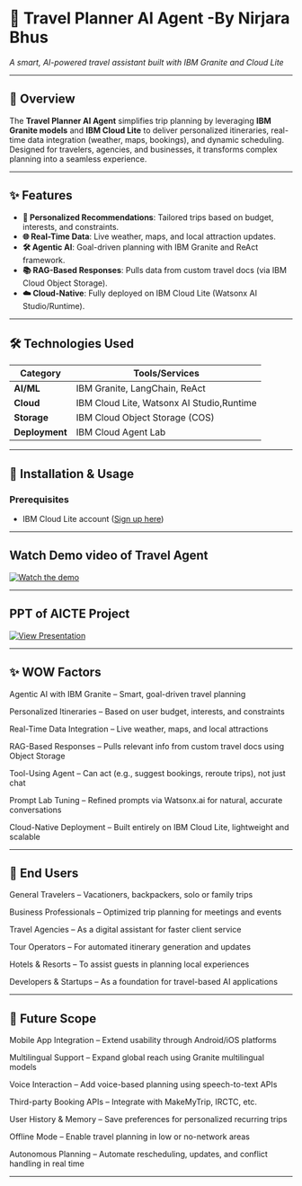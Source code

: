 # 🧳 Travel Planner AI Agent -By Nirjara Bhus 
*A smart, AI-powered travel assistant built with IBM Granite and Cloud Lite* 

---

## 📌 Overview  
The **Travel Planner AI Agent** simplifies trip planning by leveraging **IBM Granite models** and **IBM Cloud Lite** to deliver personalized itineraries, real-time data integration (weather, maps, bookings), and dynamic scheduling. Designed for travelers, agencies, and businesses, it transforms complex planning into a seamless experience.

---

## ✨ Features  
- **🧠 Personalized Recommendations**: Tailored trips based on budget, interests, and constraints.  
- **🌐 Real-Time Data**: Live weather, maps, and local attraction updates.  
- **🛠 Agentic AI**: Goal-driven planning with IBM Granite and ReAct framework.  
- **📚 RAG-Based Responses**: Pulls data from custom travel docs (via IBM Cloud Object Storage).  
- **☁️ Cloud-Native**: Fully deployed on IBM Cloud Lite (Watsonx AI Studio/Runtime).  

---

## 🛠️ Technologies Used  
| **Category**       | **Tools/Services**                          |  
|---------------------|--------------------------------------------|  
| **AI/ML**           | IBM Granite, LangChain, ReAct              |  
| **Cloud**           | IBM Cloud Lite, Watsonx AI Studio,Runtime  |  
| **Storage**         | IBM Cloud Object Storage (COS)             |  
| **Deployment**      | IBM Cloud Agent Lab                        |  

---

## 🚀 Installation & Usage  
### Prerequisites  
- IBM Cloud Lite account ([Sign up here](https://cloud.ibm.com/))

---
## Watch Demo video of Travel Agent
[![Watch the demo](https://drive.google.com/thumbnail?id=1V93MBEFjWpE2r7PzBjRl9TWy7WAmcu4y)](https://drive.google.com/file/d/1V93MBEFjWpE2r7PzBjRl9TWy7WAmcu4y/view)

---

## PPT of AICTE Project
[![View Presentation](https://img.shields.io/badge/Google%20Slides-View%20PPT-blue?logo=google-slides)](https://docs.google.com/presentation/d/1Y2DiT1LV8aoOnirqCiIVrS1PXz_YQd3W/edit?usp=drive_link)


---

## ✨ WOW Factors
Agentic AI with IBM Granite – Smart, goal-driven travel planning

Personalized Itineraries – Based on user budget, interests, and constraints

Real-Time Data Integration – Live weather, maps, and local attractions

RAG-Based Responses – Pulls relevant info from custom travel docs using Object Storage

Tool-Using Agent – Can act (e.g., suggest bookings, reroute trips), not just chat

Prompt Lab Tuning – Refined prompts via Watsonx.ai for natural, accurate conversations

Cloud-Native Deployment – Built entirely on IBM Cloud Lite, lightweight and scalable

---

## 🎯 End Users
General Travelers – Vacationers, backpackers, solo or family trips

Business Professionals – Optimized trip planning for meetings and events

Travel Agencies – As a digital assistant for faster client service

Tour Operators – For automated itinerary generation and updates

Hotels & Resorts – To assist guests in planning local experiences

Developers & Startups – As a foundation for travel-based AI applications

--- 

## 🔮 Future Scope
Mobile App Integration – Extend usability through Android/iOS platforms

Multilingual Support – Expand global reach using Granite multilingual models

Voice Interaction – Add voice-based planning using speech-to-text APIs

Third-party Booking APIs – Integrate with MakeMyTrip, IRCTC, etc.

User History & Memory – Save preferences for personalized recurring trips

Offline Mode – Enable travel planning in low or no-network areas

Autonomous Planning – Automate rescheduling, updates, and conflict handling in real time

---










